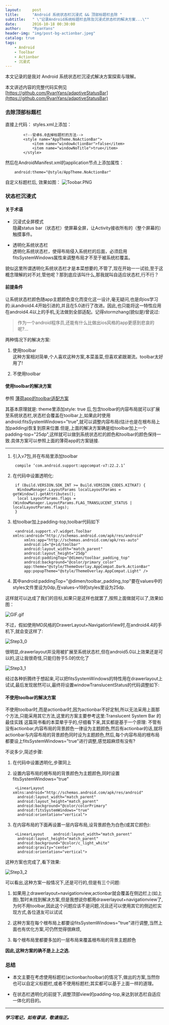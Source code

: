 ```yaml
---
layout:     post
title:      "Android 系统状态栏沉浸式 && 顶部标题栏去除 "
subtitle:   " \"记录Android系统标题栏去除及沉浸式状态栏的解决方案...\""
date:       2016-10-18 00:30:00
author:     "RyanYans"
header-img: "img/post-bg-actionbar.jpeg"
catalog: true
tags:
    - Android
    - Toolbar
    - Actionbar
    - 沉浸式
---
```



本文记录的是我对 Android 系统状态栏沉浸式解决方案探索与理解。

本文讲述内容的完整代码实例见 [https://github.com/RyanYans/adaptiveStatusBar](https://github.com/RyanYans/adaptiveStatusBar)

### 去除顶部标题栏  
直接上代码：
styles.xml上添加：

			<!--安卓6.0去掉标题栏的方法-->
		    <style name="AppTheme.NoActionBar">
		        <item name="windowActionBar">false</item>
		        <item name="windowNoTitle">true</item>
		    </style>

然后在AndroidManifest.xml的application节点上添加属性：  

		android:theme="@style/AppTheme.NoActionBar"

自定义标题栏后, 效果如图：
![Toobar.PNG](https://ooo.0o0.ooo/2016/10/17/580505a311c5e.png)


### 状态栏沉浸式

#### 关于术语

* 沉浸式全屏模式  
隐藏status bar（状态栏）使屏幕全屏，让Activity接收所有的（整个屏幕的）触摸事件。

* 透明化系统状态栏  
透明化系统状态栏，使得布局侵入系统栏的后面，必须启用fitsSystemWindows属性来调整布局才不至于被系统栏覆盖。

貌似这里所谓透明化系统状态栏才是本菜想要的,不管了,现在开始一一试验,至于这概念理解的对不对,管他呢？那到底应该叫什么,那我就叫自适应状态栏,行不行？

#### 前提条件

让系统状态栏颜色随app主题颜色变化而变化这一设计,毫无疑问,也是向ios学习的:从android4.4开始引进的,并且在5.0进行了改进。因此,也只能将这一特性应用在android4.4以上的手机,无法做到全部适配。记得stormzhang(貌似是)曾说过:  

> 作为一个android程序员,还能有什么比做出ios风格的app更感到悲哀的呢?...

两种情况下的解决方案:

1. 使用toolbar  
这种方案相对简单,个人喜欢这种方案,本菜虽菜,但喜欢紧跟潮流。toolbar太好用了!

2. 不使用toolbar

#### 使用toolbar的解决方案

参照 [薄荷app的toolbar适配方案](http://stormzhang.com/android/2015/08/16/boohee-toolbar/)

其基本原理就是:
theme里添加style: <item name="android:windowTranslucentStatus"> true </item>后,包含toolbar的内容布局就可以扩展至系统状态栏,状态栏会覆盖在toolbar上,如果此时使用android:fitsSystemWindows="true",就可以调整内容布局(估计也是在根布局上加padding)恢复到原来位置.但是,上面的解决方案确是给toolbar加上一个padding-top="25dp",这样就可以做到系统状态栏的颜色和toolbar的颜色保持一致.具体方案可以参照上面的薄荷app的方案链接.  

----------
1. 引入v7包,并在布局里添加toolbar

		compile ‘com.android.support:appcompat-v7:22.2.1’

2. 在代码中设置透明化:

		if (Build.VERSION.SDK_INT >= Build.VERSION_CODES.KITKAT) {
		 WindowManager.LayoutParams localLayoutParams = getWindow().getAttributes();
		 local LayoutParams.flags = (WindowManager.LayoutParams.FLAG_TRANSLUCENT_STATUS | localLayoutParams.flags);
		}

3. 给toolbar加上padding-top,toolbar代码如下

		<android.support.v7.widget.Toolbar xmlns:android="http://schemas.android.com/apk/res/android"
		    xmlns:app="http://schemas.android.com/apk/res-auto"
		    android:id="@+id/toolbar"
		    android:layout_width="match_parent"
		    android:layout_height="25dp"
		    android:paddingTop="@dimen/toolbar_padding_top"
		    android:background="@color/primary_color"
		    app:theme="@style/ThemeOverlay.AppCompat.Dark.ActionBar"
		    app:popupTheme="@style/ThemeOverlay.AppCompat.Light" />

4. 其中android:paddingTop="@dimen/toolbar_padding_top"要在values中的styles文件里设为0dp,在values-v19的styles里设为25dp.

这样就可以达成了我们的目标,如果只是这样也就罢了,按照上面做就可以了,效果如图：

![GIF.gif](https://ooo.0o0.ooo/2016/10/18/5805993a360ed.gif)


不过，假如使用MD风格的DrawerLayout+NavigationView时,在android4.4的手机下,就会变这样了:

![Step3_0](http://upload-images.jianshu.io/upload_images/1839594-d8127e1d94db7806.jpg?imageMogr2/auto-orient/strip)

很明显,drawerlayout并没用被扩展至系统状态栏,但在android5.0以上效果还是可以的,这让我很奇怪,只能归咎于5.0的优化了

![Step3_1](http://upload-images.jianshu.io/upload_images/1839594-36846daa7defb203.jpg?imageMogr2/auto-orient/strip)

经过各种折腾终于想起来,可以把fitsSystemWindows的特性用在drawerlayout上试试,最后发现居然可以,最终将设置windowTranslucentStatus的代码调整如下:

#### 不使用toolbar的解决方案

不使用toolbar时,而是actionbar时,因为actionbar不好定制,所以无法采用上面那个方法,只能采用其它方法,这里的方案主要参考这里:Translucent System Bar 的最佳实践
这篇简书看的本菜晕乎乎的,仔细看下来,其实都是基于一个原理:
不管有没有actionbar,内容布局的背景颜色一律设为主题颜色,然后有actionbar的话,就将actionbar与内容布局的背景颜色同时设为主题颜色,然后,每个内容布局的根布局都要设上fitsSystemWindows="true"进行调整,感觉超麻烦有没有?

不说多少,简述步骤:

1. 在代码中设置透明化,步骤同上
2. 设置内容布局的根布局的背景颜色为主题颜色,同时设置fitsSystemWindows="true"
		
		<LinearLayout xmlns:android="http://schemas.android.com/apk/res/android"
		 android:layout_width="match_parent"
		 android:layout_height="match_parent"
		 android:background="@color/colorPrimary"
		 android:fitsSystemWindows="true" 
		 android:orientation="vertical">

3. 在内容布局的下面再设置一层内容布局,设背景颜色为白色(或其它颜色):

		<LinearLayout    android:layout_width="match_parent"
		 android:layout_height="match_parent"
		 android:background="@color/c_light_white"
		 android:gravity="center"
		 android:orientation="vertical">

这种方案也完成了,看下效果:

![Step3_2](http://upload-images.jianshu.io/upload_images/1839594-dfdfbdf0c4a7489d.jpg?imageMogr2/auto-orient/strip)

可以看出,这种方案一般情况下,还是可行的,但是有三个问题:

1. 如果用上drawerlayout+navigationview,actionbar就会覆盖在侧边栏上(如上图),暂时未找到解决方案,但是我想说你都用drawerlayout+navigationview了,为何不用toolbar,因此这个问题应该不是问题,况且还可以使用其它的侧边栏实现方式,各位道友可以试试

2. 这种方案在每个根布局上都要设fitsSystemWindows="true"进行调整,当然上面也有优化方案,可仍然觉得很麻烦,

3. 每个根布局里都要多加的一层布局来覆盖根布局的背景主题颜色

**因此,这种方案的确不是上上之选.**

### 总结

* 本文主要在考虑使用标题栏(actionbar/toolbar)的情况下,做出的方案,当然你也可以自定义标题栏,或者不使用标题栏;其实都可以基于上面一样的道理。

* 在状态栏透明化的前提下,调整顶部view的padding-top,来达到状态栏自适应一体化的目的。

----------  

##### 学习笔记，如有谬误，敬请指正。

